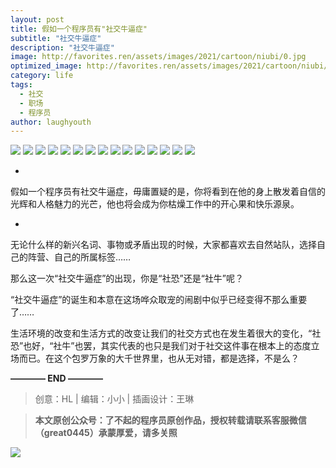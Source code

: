 ```yaml
---
layout: post
title: 假如一个程序员有"社交牛逼症"
subtitle: "社交牛逼症"
description: "社交牛逼症"
image: http://favorites.ren/assets/images/2021/cartoon/niubi/0.jpg
optimized_image: http://favorites.ren/assets/images/2021/cartoon/niubi/0.jpg
category: life
tags:
  - 社交
  - 职场
  - 程序员
author: laughyouth
---
```



![](http://favorites.ren/assets/images/2021/cartoon/bianbie/640.jpeg)
![](http://favorites.ren/assets/images/2021/cartoon/niubi/640.jpeg)
![](http://favorites.ren/assets/images/2021/cartoon/niubi/640-1.jpeg)
![](http://favorites.ren/assets/images/2021/cartoon/niubi/640-2.jpeg)
![](http://favorites.ren/assets/images/2021/cartoon/niubi/640-3.jpeg)
![](http://favorites.ren/assets/images/2021/cartoon/niubi/640-4.jpeg)
![](http://favorites.ren/assets/images/2021/cartoon/niubi/640-5.jpeg)
![](http://favorites.ren/assets/images/2021/cartoon/niubi/640-6.jpeg)
![](http://favorites.ren/assets/images/2021/cartoon/niubi/640-7.jpeg)
![](http://favorites.ren/assets/images/2021/cartoon/niubi/640-8.jpeg)
![](http://favorites.ren/assets/images/2021/cartoon/niubi/640-9.jpeg)
![](http://favorites.ren/assets/images/2021/cartoon/niubi/640-10.jpeg)
![](http://favorites.ren/assets/images/2021/cartoon/niubi/640-11.jpeg)
![](http://favorites.ren/assets/images/2021/cartoon/niubi/640-12.jpeg)
![](http://favorites.ren/assets/images/2021/cartoon/niubi/640-13.jpeg)


-
假如一个程序员有社交牛逼症，毋庸置疑的是，你将看到在他的身上散发着自信的光辉和人格魅力的光芒，他也将会成为你枯燥工作中的开心果和快乐源泉。

-
无论什么样的新兴名词、事物或矛盾出现的时候，大家都喜欢去自然站队，选择自己的阵营、自己的所属标签……

那么这一次“社交牛逼症”的出现，你是“社恐”还是“社牛”呢？

“社交牛逼症”的诞生和本意在这场哗众取宠的闹剧中似乎已经变得不那么重要了……

生活环境的改变和生活方式的改变让我们的社交方式也在发生着很大的变化，“社恐”也好，“社牛”也罢，其实代表的也只是我们对于社交这件事在根本上的态度立场而已。在这个包罗万象的大千世界里，也从无对错，都是选择，不是么？

**———— END ————**

>创意：HL | 编辑：小小 | 插画设计：王琳

>**本文原创公众号：了不起的程序员原创作品，授权转载请联系客服微信（great0445）承蒙厚爱，请多关照**

![](http://favorites.ren/assets/images/2021/cartoon/jiaban/640-3.jpeg)


